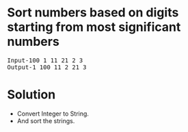 <h1>Sort numbers based on digits starting from most significant numbers</h1>

<pre>
Input-100 1 11 21 2 3
Output-1 100 11 2 21 3
</pre>

<h1>Solution</h1>

<ul>
<li>Convert Integer to String.</li>
<li>And sort the strings.</li>
</ul>
